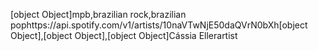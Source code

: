 [object Object]mpb,brazilian rock,brazilian pophttps://api.spotify.com/v1/artists/10naVTwNjE50daQVrN0bXh[object Object],[object Object],[object Object]Cássia Ellerartist